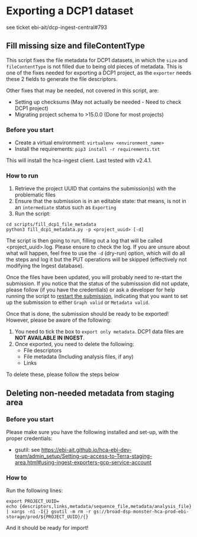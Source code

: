 # Exporting a DCP1 dataset
see ticket ebi-ait/dcp-ingest-central#793
## Fill missing size and fileContentType

This script fixes the file metadata for DCP1 datasets, in which the `size` and `fileContentType` is not filled due to
being old pieces of metadata. This is one of the fixes needed for exporting a DCP1 project, as the `exporter` needs
these 2 fields to generate the file descriptors.

Other fixes that may be needed, not covered in this script, are:
- Setting up checksums (May not actually be needed - Need to check DCP1 project)
- Migrating project schema to >15.0.0 (Done for most projects)

### Before you start

- Create a virtual environment: `virtualenv <environment_name>`
- Install the requirements: `pip3 install -r requirements.txt`

This will install the hca-ingest client. Last tested with v2.4.1.

### How to run

1. Retrieve the project UUID that contains the submission(s) with the problematic files
2. Ensure that the submission is in an editable state: that means, is not in an `intermediate` status such as `Exporting`
3. Run the script:
```
cd scripts/fill_dcp1_file_metadata
python3 fill_dcp1_metadata.py -p <project_uuid> [-d]
```

The script is then going to run, filling out a log that will be called <project_uuid>.log. Please ensure to check the log.
If you are unsure about what will happen, feel free to use the `-d` (dry-run) option, which will do all the steps and log
it but the PUT operations will be skipped (effectively not modifying the Ingest database).

Once the files have been updated, you will probably need to re-start the submission. If you notice that the status of the submisssion
did not update, please follow (if you have the credentials) or ask a developer for help running the script to [restart the submission](https://github.com/ebi-ait/hca-ebi-dev-team/blob/master/scripts/restart-submission/restart-submission.sh),
indicating that you want to set up the submission to either `Graph valid` or `Metadata valid`.

Once that is done, the submission should be ready to be exported! However, please be aware of the following:
1. You need to tick the box to `export only metadata`. DCP1 data files are **NOT AVAILABLE IN INGEST**.
2. Once exported, you need to delete the following:
    - File descriptors
    - File metadata (Including analysis files, if any)
    - Links

To delete these, please follow the steps below

## Deleting non-needed metadata from staging area

### Before you start 

Please make sure you have the following installed and set-up, with the proper credentials:
- gsutil: see https://ebi-ait.github.io/hca-ebi-dev-team/admin_setup/Setting-up-access-to-Terra-staging-area.html#using-ingest-exporters-gcp-service-account

### How to

Run the following lines:
```
export PROJECT_UUID=
echo {descriptors,links,metadata/sequence_file,metadata/analysis_file} | xargs -n1 -I{} gsutil -m rm -r gs://broad-dsp-monster-hca-prod-ebi-storage/prod/${PROJECT_UUID}/{}
```

And it should be ready for import!